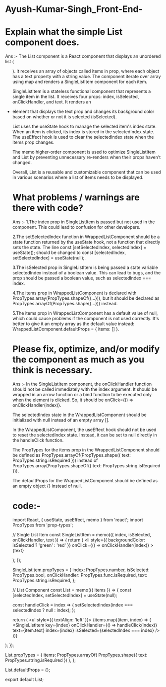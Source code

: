 # Ayush-Kumar-Singh_Front-End-

# Explain what the simple List component does.
Ans :-
The List component is a React component that displays an unordered list (<ul>). It receives an array of objects called items in prop, where each object has a text property with a string value. The component iterate over array using map and renders a SingleListItem component for each item.

SingleListItem is a stateless functional component that represents a single item in the list. It receives four props: index, isSelected, onClickHandler, and text. It renders an <li> element that displays the text prop and changes its background color based on whether or not it is selected (isSelected).

List uses the useState hook to manage the selected item's index state. When an item is clicked, its index is stored in the selectedIndex state. The useEffect hook is used to clear the selectedIndex state when the items prop changes.

The memo higher-order component is used to optimize SingleListItem and List by preventing unnecessary re-renders when their props haven't changed.

Overall, List is a reusable and customizable component that can be used in various scenarios where a list of items needs to be displayed.



# What problems / warnings are there with code?
Ans :-
1.The index prop in SingleListItem is passed but not used in the component. This could lead to confusion for other developers.

2.The setSelectedIndex function in WrappedListComponent should be a state function returned by the useState hook, not a function that directly sets the state. The line const [setSelectedIndex, selectedIndex] = useState(); should be changed to const [selectedIndex, setSelectedIndex] = useState(null);.

3.The isSelected prop in SingleListItem is being passed a state variable selectedIndex instead of a boolean value. This can lead to bugs, and the prop should be passed a boolean value, such as selectedIndex === index.

4.The items prop in WrappedListComponent is declared with PropTypes.array(PropTypes.shapeOf({...})), but it should be declared as PropTypes.arrayOf(PropTypes.shape({...})) instead.

5.The items prop in WrappedListComponent has a default value of null, which could cause problems if the component is not used correctly. It's better to give it an empty array as the default value instead: WrappedListComponent.defaultProps = { items: [] }.


# Please fix, optimize, and/or modify the component as much as you think is necessary.
Ans :-
In the SingleListItem component, the onClickHandler function should not be called immediately with the index argument. It should be wrapped in an arrow function or a bind function to be executed only when the element is clicked. So, it should be onClick={() => onClickHandler(index)}.

The selectedIndex state in the WrappedListComponent should be initialized with null instead of an empty array [].

In the WrappedListComponent, the useEffect hook should not be used to reset the selectedIndex state. Instead, it can be set to null directly in the handleClick function.

The PropTypes for the items prop in the WrappedListComponent should be defined as PropTypes.arrayOf(PropTypes.shape({ text: PropTypes.string.isRequired })) instead of PropTypes.array(PropTypes.shapeOf({ text: PropTypes.string.isRequired })).

The defaultProps for the WrappedListComponent should be defined as an empty object {} instead of null.



# code:-
import React, { useState, useEffect, memo } from 'react';
import PropTypes from 'prop-types';

// Single List Item
const SingleListItem = memo(({ index, isSelected, onClickHandler, text }) => {
  return (
    <li
      style={{ backgroundColor: isSelected ? 'green' : 'red' }}
      onClick={() => onClickHandler(index)}
    >
      {text}
    </li>
  );
});

SingleListItem.propTypes = {
  index: PropTypes.number,
  isSelected: PropTypes.bool,
  onClickHandler: PropTypes.func.isRequired,
  text: PropTypes.string.isRequired,
};

// List Component
const List = memo(({ items }) => {
  const [selectedIndex, setSelectedIndex] = useState(null);

  const handleClick = index => {
    setSelectedIndex(index === selectedIndex ? null : index);
  };

  return (
    <ul style={{ textAlign: 'left' }}>
      {items.map((item, index) => (
        <SingleListItem
          key={index}
          onClickHandler={() => handleClick(index)}
          text={item.text}
          index={index}
          isSelected={selectedIndex === index}
        />
      ))}
    </ul>
  );
});

List.propTypes = {
  items: PropTypes.arrayOf(
    PropTypes.shape({ text: PropTypes.string.isRequired })
  ),
};

List.defaultProps = {};

export default List;




